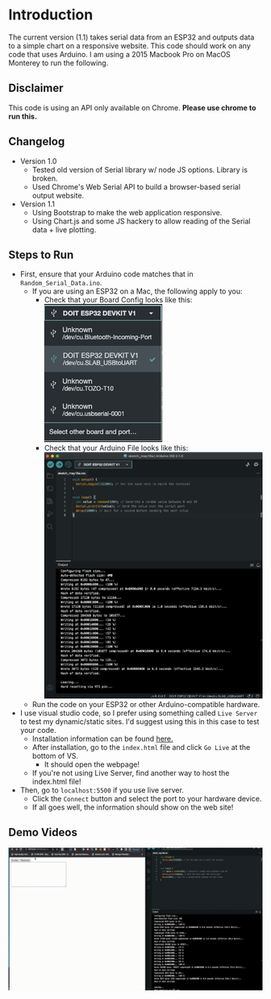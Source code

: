 # Introduction

The current version (1.1) takes serial data from an ESP32 and outputs data to a simple chart on a responsive website. This code should work on any code that uses Arduino. I am using a 2015 Macbook Pro on MacOS Monterey to run the following.

## Disclaimer

This code is using an API only available on Chrome.
**Please use chrome to run this.**

## Changelog

- Version 1.0
  - Tested old version of Serial library w/ node JS options. Library is broken.
  - Used Chrome's Web Serial API to build a browser-based serial output website.
- Version 1.1
  - Using Bootstrap to make the web application responsive.
  - Using Chart.js and some JS hackery to allow reading of the Serial data + live plotting.

## Steps to Run

- First, ensure that your Arduino code matches that in `Random_Serial_Data.ino`.
  - If you are using an ESP32 on a Mac, the following apply to you:
    - Check that your Board Config looks like this: ![Board Config](./Evidence/Board_Config.png)
    - Check that your Arduino File looks like this: ![Arduino Config](./Evidence/Arduino_Config.png)
  - Run the code on your ESP32 or other Arduino-compatible hardware.
- I use visual studio code, so I prefer using something called `Live Server` to test my dynamic/static sites. I'd suggest using this in this case to test your code.
  - Installation information can be found [here.](https://marketplace.visualstudio.com/items?itemName=ritwickdey.LiveServer)
  - After installation, go to the `index.html` file and click `Go Live` at the bottom of VS.
    - It should open the webpage!
  - If you're not using Live Server, find another way to host the index.html file!
- Then, go to `localhost:5500` if you use live server.
  - Click the `Connect` button and select the port to your hardware device.
  - If all goes well, the information should show on the web site!

## Demo Videos

![Video Demo of Version 1.0](./Evidence/version1.0demo.gif)
